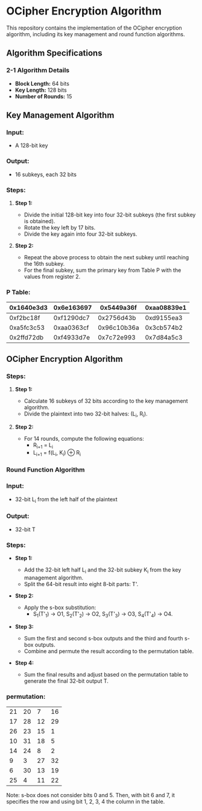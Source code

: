 # OCipher Encryption Algorithm

This repository contains the implementation of the OCipher encryption algorithm, including its key management and round function algorithms.

## Algorithm Specifications

### 2-1 Algorithm Details

- **Block Length:** 64 bits
- **Key Length:** 128 bits
- **Number of Rounds:** 15

## Key Management Algorithm

### Input:
- A 128-bit key

### Output:
- 16 subkeys, each 32 bits

### Steps:

1. **Step 1:**
   - Divide the initial 128-bit key into four 32-bit subkeys (the first subkey is obtained).
   - Rotate the key left by 17 bits.
   - Divide the key again into four 32-bit subkeys.

2. **Step 2:**
   - Repeat the above process to obtain the next subkey until reaching the 16th subkey.
   - For the final subkey, sum the primary key from Table P with the values from register 2.


### P Table:

| 0x1640e3d3 | 0x6e163697 | 0x5449a36f | 0xaa08839e1 |
|------------|------------|------------|-------------|
| 0xf2bc18f  | 0xf1290dc7 | 0x2756d43b | 0xd9155ea3  |
| 0xa5fc3c53 | 0xaa0363cf | 0x96c10b36a| 0x3cb574b2  |
| 0x2ffd72db | 0xf4933d7e | 0x7c72e993 | 0x7d84a5c3  |

## OCipher Encryption Algorithm

### Steps:

1. **Step 1:**
   - Calculate 16 subkeys of 32 bits according to the key management algorithm.
   - Divide the plaintext into two 32-bit halves: (L<sub>i</sub>, R<sub>i</sub>).

2. **Step 2:**
   - For 14 rounds, compute the following equations:
     - R<sub>i+1</sub> = L<sub>i</sub>
     - L<sub>i+1</sub> = f(L<sub>i</sub>, K<sub>i</sub>) ⊕ R<sub>i</sub>

### Round Function Algorithm

### Input:
- 32-bit L<sub>i</sub> from the left half of the plaintext

### Output:
- 32-bit T

### Steps:

* **Step 1:**
   - Add the 32-bit left half L<sub>i</sub> and the 32-bit subkey K<sub>i</sub> from the key management algorithm.
   - Split the 64-bit result into eight 8-bit parts: T'.

* **Step 2:**
   - Apply the s-box substitution:
     - S<sub>1</sub>(T'<sub>1</sub>) → O1, S<sub>2</sub>(T'<sub>2</sub>) → O2, S<sub>3</sub>(T'<sub>3</sub>) → O3, S<sub>4</sub>(T'<sub>4</sub>) → O4.

* **Step 3:**
   - Sum the first and second s-box outputs and the third and fourth s-box outputs.
   - Combine and permute the result according to the permutation table.

* **Step 4:**
   - Sum the final results and adjust based on the permutation table to generate the final 32-bit output T.



### permutation: 
|  |  |  |  |
|--|--|--|--|
|21|20|7 |16|
|17|28|12|29|
|26|23|15|1 |
|10|31|18|5 |
|14|24|8 |2 |
|9 |3 |27|32|
|6 |30|13|19|
|25|4 |11|22|

Note: s-box does not consider bits 0 and 5. Then, with bit 6 and 7, it specifies the row and using bit 1, 2, 3, 4 the column in the table.


